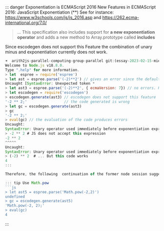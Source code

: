 
::: danger Exponentiation is ECMAScript 2016
New Features in ECMAScript 2016:  JavaScript Exponentiation (**)
See for instance: <https://www.w3schools.com/js/js_2016.asp> and <https://262.ecma-international.org/7.0/>

> ...   This specification also includes support for **a new exponentiation operator** and adds a new method to Array.prototype called **includes**

Since escodegen does not support this Feature the combination of unary minus and exponentiation currently does not work.

```js
➜  arith2js-parallel-computing-group-parallel git:(essay-2023-02-15-miercoles) ✗ node
Welcome to Node.js v18.8.0.
Type ".help" for more information.
> let  espree = require('espree')
> let ast = espree.parse('(-2)**2') // gives an error since the default compiler is ecma 5
Uncaught [SyntaxError: Unexpected token *
> let ast3 = espree.parse('(-2)**2', { ecmaVersion: 7}) // no errors. Right AST
> let escodegen = require('escodegen')
> escodegen.generate(ast3) // escodegen does not support this feature
'-2 ** 2;'                 // the code generated is wrong
> let gc = escodegen.generate(ast3)
> gc
'-2 ** 2;'
> eval(gc) // the evaluation of the code produces errors
Uncaught:
SyntaxError: Unary operator used immediately before exponentiation expression. Parenthesis must be used to disambiguate operator precedence
> -2 ** 2 # JS does not accept this expression
-2 ** 2
^^^^^
Uncaught:
SyntaxError: Unary operator used immediately before exponentiation expression. Parenthesis must be used to disambiguate operator precedence
> (-2) ** 2  # ... But this code works 
4
:::

Therefore, the following  continuation of the former node session suggest the correct translation:

::: tip Use Math.pow
```js
> let ast5 = espree.parse('Math.pow(-2,2)')
undefined
> gc = escodegen.generate(ast5)
'Math.pow(-2, 2);'
> eval(gc)
4
``` 
:::